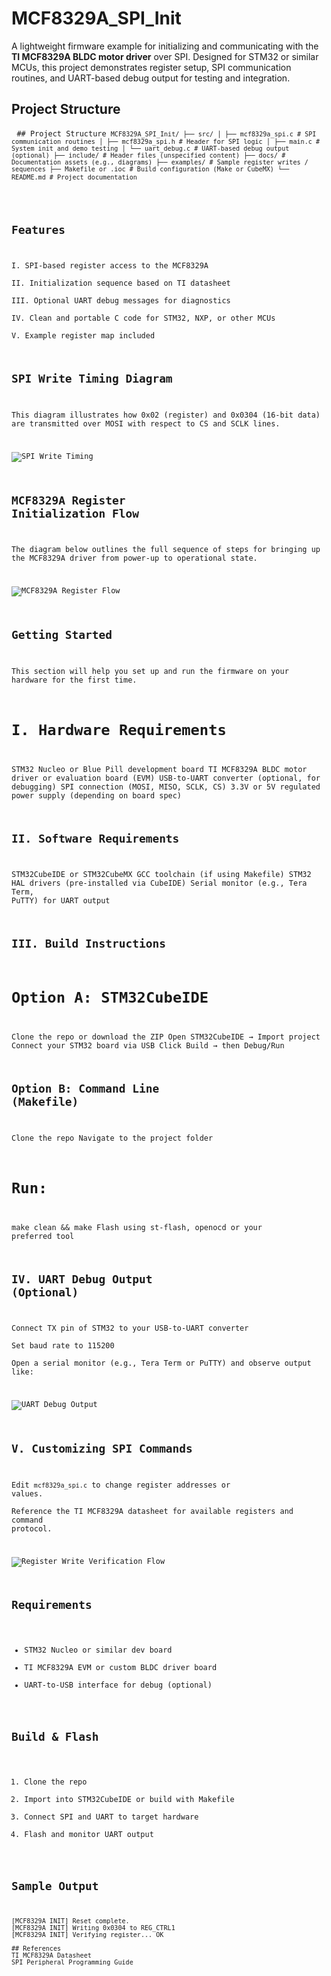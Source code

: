 # MCF8329A_SPI_Init
A lightweight firmware example for initializing and communicating with the **TI MCF8329A BLDC motor driver** over SPI. Designed for STM32 or similar MCUs, this project demonstrates register setup, SPI communication routines, and UART-based debug output for testing and integration.

## Project Structure
<pre lang="markdown"> <code>## Project Structure <code>MCF8329A_SPI_Init/ ├── src/ │ ├── mcf8329a_spi.c # SPI communication routines │ ├── mcf8329a_spi.h # Header for SPI logic │ ├── main.c # System init and demo testing │ └── uart_debug.c # UART-based debug output (optional) ├── include/ # Header files (unspecified content) ├── docs/ # Documentation assets (e.g., diagrams) ├── examples/ # Sample register writes / sequences ├── Makefile or .ioc # Build configuration (Make or CubeMX) └── README.md # Project documentation</code> </pre>

## Features
I. SPI-based register access to the MCF8329A  
II. Initialization sequence based on TI datasheet  
III. Optional UART debug messages for diagnostics  
IV. Clean and portable C code for STM32, NXP, or other MCUs  
V. Example register map included

## SPI Write Timing Diagram

This diagram illustrates how 0x02 (register) and 0x0304 (16-bit data) are transmitted over MOSI with respect to CS and SCLK lines.

![SPI Write Timing](docs/mcf8329a_spi_write_timing.png)

## MCF8329A Register Initialization Flow

The diagram below outlines the full sequence of steps for bringing up the MCF8329A driver from power-up to operational state.

![MCF8329A Register Flow](docs/MCF8329A_REGISTER_FLOW.png)

## Getting Started
This section will help you set up and run the firmware on your hardware for the first time.
# I. Hardware Requirements
STM32 Nucleo or Blue Pill development board
TI MCF8329A BLDC motor driver or evaluation board (EVM)
USB-to-UART converter (optional, for debugging)
SPI connection (MOSI, MISO, SCLK, CS)
3.3V or 5V regulated power supply (depending on board spec)

## II. Software Requirements
STM32CubeIDE or STM32CubeMX
GCC toolchain (if using Makefile)
STM32 HAL drivers (pre-installed via CubeIDE)
Serial monitor (e.g., Tera Term, PuTTY) for UART output

## III. Build Instructions
# Option A: STM32CubeIDE
Clone the repo or download the ZIP
Open STM32CubeIDE → Import project
Connect your STM32 board via USB
Click Build → then Debug/Run
## Option B: Command Line (Makefile)
Clone the repo
Navigate to the project folder
# Run:
make clean && make
Flash using st-flash, openocd or your preferred tool

## IV. UART Debug Output (Optional)
Connect TX pin of STM32 to your USB-to-UART converter  
Set baud rate to 115200  
Open a serial monitor (e.g., Tera Term or PuTTY) and observe output like:

![UART Debug Output](docs/uart_debug_output.png)

## V. Customizing SPI Commands
Edit `mcf8329a_spi.c` to change register addresses or values.  
Reference the TI MCF8329A datasheet for available registers and command protocol.

![Register Write Verification Flow](docs/Verifying_Register_Writes.png)

## Requirements
- STM32 Nucleo or similar dev board  
- TI MCF8329A EVM or custom BLDC driver board  
- UART-to-USB interface for debug (optional)

## Build & Flash
1. Clone the repo  
2. Import into STM32CubeIDE or build with Makefile  
3. Connect SPI and UART to target hardware  
4. Flash and monitor UART output

## Sample Output
```text
[MCF8329A INIT] Reset complete.
[MCF8329A INIT] Writing 0x0304 to REG_CTRL1
[MCF8329A INIT] Verifying register... OK

## References
TI MCF8329A Datasheet
SPI Peripheral Programming Guide

